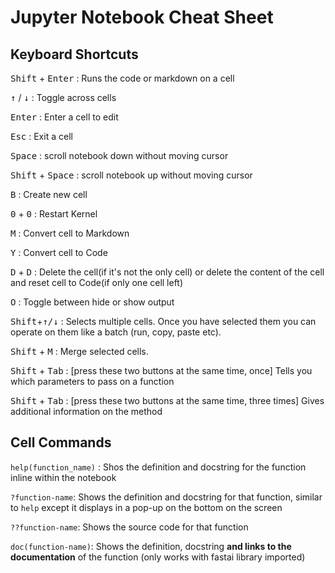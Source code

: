 # Jupyter Notebook Cheat Sheet

## Keyboard Shortcuts

<kbd>Shift</kbd> + <kbd>Enter</kbd> : Runs the code or markdown on a cell

<kbd>&#8593;</kbd> / <kbd>&#8595;</kbd> : Toggle across cells

<kbd>Enter</kbd> : Enter a cell to edit

<kbd>Esc</kbd> : Exit a cell

<kbd>Space</kbd> : scroll notebook down without moving cursor

<kbd>Shift</kbd> + <kbd>Space</kbd> : scroll notebook up without moving cursor

<kbd>B</kbd> : Create new cell

<kbd>0</kbd> + <kbd>0</kbd> : Restart Kernel

<kbd>M</kbd> : Convert cell to Markdown

<kbd>Y</kbd> : Convert cell to Code

<kbd>D</kbd> + <kbd>D</kbd> : Delete the cell(if it's not the only cell) or delete the content of the cell and reset cell to Code(if only one cell left)

<kbd>O</kbd> : Toggle between hide or show output

<kbd>Shift</kbd>+<kbd>&#8593;/&#8595;</kbd> : Selects multiple cells. Once you have selected them you can operate on them like a batch (run, copy, paste etc).

<kbd>Shift</kbd> + <kbd>M</kbd> : Merge selected cells.

<kbd>Shift</kbd> + <kbd>Tab</kbd> : [press these two buttons at the same time, once] Tells you which parameters to pass on a function

<kbd>Shift</kbd> + <kbd>Tab</kbd> : [press these two buttons at the same time, three times] Gives additional information on the method

## Cell Commands

`help(function_name)` : Shos the definition and docstring for the function inline within the notebook

`?function-name`: Shows the definition and docstring for that function, similar to `help` except it displays in a pop-up on the bottom on the screen

`??function-name`: Shows the source code for that function

`doc(function-name)`: Shows the definition, docstring **and links to the documentation** of the function
(only works with fastai library imported)

